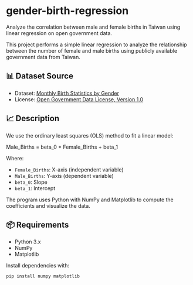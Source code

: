 # gender-birth-regression
Analyze the correlation between male and female births in Taiwan using linear regression on open government data.

This project performs a simple linear regression to analyze the relationship between the number of female and male births using publicly available government data from Taiwan.

## 📊 Dataset Source

- Dataset: [Monthly Birth Statistics by Gender](https://data.gov.tw/dataset/104296)
- License: [Open Government Data License, Version 1.0](https://data.gov.tw/license)

## 📈 Description

We use the ordinary least squares (OLS) method to fit a linear model:

Male_Births = beta_0 * Female_Births + beta_1


Where:
- `Female_Births`: X-axis (independent variable)
- `Male_Births`: Y-axis (dependent variable)
- `beta_0`: Slope
- `beta_1`: Intercept

The program uses Python with NumPy and Matplotlib to compute the coefficients and visualize the data.

## 📦 Requirements

- Python 3.x
- NumPy
- Matplotlib

Install dependencies with:

```bash
pip install numpy matplotlib
